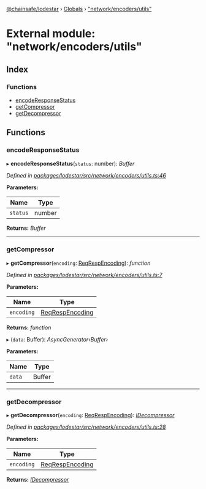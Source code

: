 [@chainsafe/lodestar](../README.md) › [Globals](../globals.md) › ["network/encoders/utils"](_network_encoders_utils_.md)

# External module: "network/encoders/utils"

## Index

### Functions

* [encodeResponseStatus](_network_encoders_utils_.md#encoderesponsestatus)
* [getCompressor](_network_encoders_utils_.md#getcompressor)
* [getDecompressor](_network_encoders_utils_.md#getdecompressor)

## Functions

###  encodeResponseStatus

▸ **encodeResponseStatus**(`status`: number): *Buffer*

*Defined in [packages/lodestar/src/network/encoders/utils.ts:46](https://github.com/ChainSafe/lodestar/blob/8ae83570a/packages/lodestar/src/network/encoders/utils.ts#L46)*

**Parameters:**

Name | Type |
------ | ------ |
`status` | number |

**Returns:** *Buffer*

___

###  getCompressor

▸ **getCompressor**(`encoding`: [ReqRespEncoding](../enums/_constants_network_.reqrespencoding.md)): *function*

*Defined in [packages/lodestar/src/network/encoders/utils.ts:7](https://github.com/ChainSafe/lodestar/blob/8ae83570a/packages/lodestar/src/network/encoders/utils.ts#L7)*

**Parameters:**

Name | Type |
------ | ------ |
`encoding` | [ReqRespEncoding](../enums/_constants_network_.reqrespencoding.md) |

**Returns:** *function*

▸ (`data`: Buffer): *AsyncGenerator‹Buffer›*

**Parameters:**

Name | Type |
------ | ------ |
`data` | Buffer |

___

###  getDecompressor

▸ **getDecompressor**(`encoding`: [ReqRespEncoding](../enums/_constants_network_.reqrespencoding.md)): *[IDecompressor](../interfaces/_network_encoders_interface_.idecompressor.md)*

*Defined in [packages/lodestar/src/network/encoders/utils.ts:28](https://github.com/ChainSafe/lodestar/blob/8ae83570a/packages/lodestar/src/network/encoders/utils.ts#L28)*

**Parameters:**

Name | Type |
------ | ------ |
`encoding` | [ReqRespEncoding](../enums/_constants_network_.reqrespencoding.md) |

**Returns:** *[IDecompressor](../interfaces/_network_encoders_interface_.idecompressor.md)*
